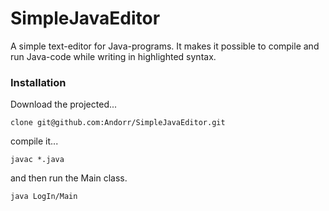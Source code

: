 # SimpleJavaEditor
A simple text-editor for Java-programs. It makes it possible to compile and run Java-code while writing in highlighted syntax.

### Installation
Download the projected...
```
clone git@github.com:Andorr/SimpleJavaEditor.git
``` 
compile it...
```
javac *.java 
``` 
and then run the Main class.
```
java LogIn/Main 
``` 
